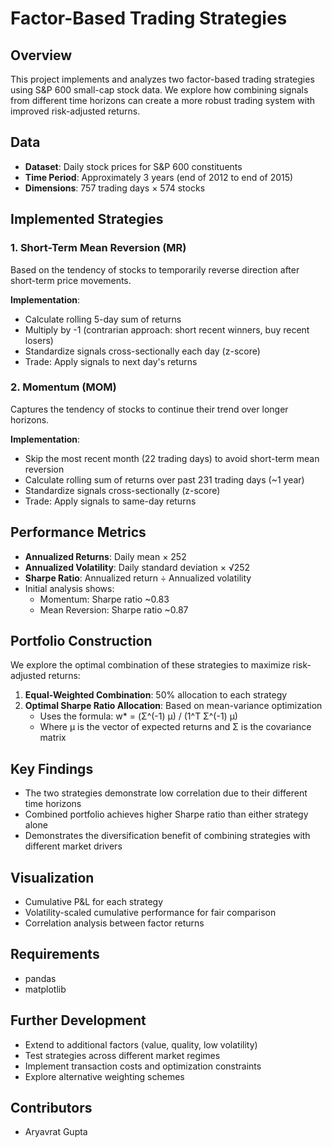 # Factor-Based Trading Strategies

## Overview
This project implements and analyzes two factor-based trading strategies using S&P 600 small-cap stock data. We explore how combining signals from different time horizons can create a more robust trading system with improved risk-adjusted returns.

## Data
- **Dataset**: Daily stock prices for S&P 600 constituents
- **Time Period**: Approximately 3 years (end of 2012 to end of 2015)
- **Dimensions**: 757 trading days × 574 stocks

## Implemented Strategies

### 1. Short-Term Mean Reversion (MR)
Based on the tendency of stocks to temporarily reverse direction after short-term price movements.

**Implementation**:
- Calculate rolling 5-day sum of returns
- Multiply by -1 (contrarian approach: short recent winners, buy recent losers)
- Standardize signals cross-sectionally each day (z-score)
- Trade: Apply signals to next day's returns

### 2. Momentum (MOM)
Captures the tendency of stocks to continue their trend over longer horizons.

**Implementation**:
- Skip the most recent month (22 trading days) to avoid short-term mean reversion
- Calculate rolling sum of returns over past 231 trading days (~1 year)
- Standardize signals cross-sectionally (z-score)
- Trade: Apply signals to same-day returns

## Performance Metrics
- **Annualized Returns**: Daily mean × 252
- **Annualized Volatility**: Daily standard deviation × √252
- **Sharpe Ratio**: Annualized return ÷ Annualized volatility
- Initial analysis shows:
  - Momentum: Sharpe ratio ~0.83
  - Mean Reversion: Sharpe ratio ~0.87

## Portfolio Construction
We explore the optimal combination of these strategies to maximize risk-adjusted returns:

1. **Equal-Weighted Combination**: 50% allocation to each strategy
2. **Optimal Sharpe Ratio Allocation**: Based on mean-variance optimization
   - Uses the formula: w* = (Σ^(-1) μ) / (1^T Σ^(-1) μ)
   - Where μ is the vector of expected returns and Σ is the covariance matrix

## Key Findings
- The two strategies demonstrate low correlation due to their different time horizons
- Combined portfolio achieves higher Sharpe ratio than either strategy alone
- Demonstrates the diversification benefit of combining strategies with different market drivers

## Visualization
- Cumulative P&L for each strategy
- Volatility-scaled cumulative performance for fair comparison
- Correlation analysis between factor returns


## Requirements
- pandas
- matplotlib

## Further Development
- Extend to additional factors (value, quality, low volatility)
- Test strategies across different market regimes
- Implement transaction costs and optimization constraints
- Explore alternative weighting schemes

## Contributors
- Aryavrat Gupta
